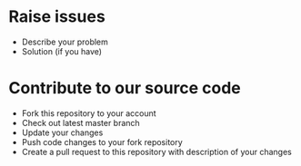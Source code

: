 # Raise issues
- Describe your problem
- Solution (if you have)
# Contribute to our source code
- Fork this repository to your account
- Check out latest master branch
- Update your changes
- Push code changes to your fork repository
- Create a pull request to this repository with description of your changes
